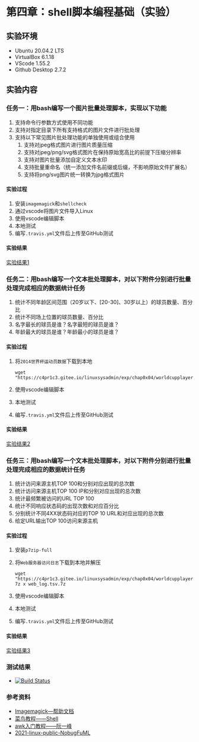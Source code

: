 # 第四章：shell脚本编程基础（实验）

## 实验环境

- Ubuntu 20.04.2 LTS
- VirtualBox 6.1.18
- VScode 1.55.2
- Github Desktop 2.7.2

## 实验内容

### 任务一：用bash编写一个图片批量处理脚本，实现以下功能

1. 支持命令行参数方式使用不同功能
2. 支持对指定目录下所有支持格式的图片文件进行批处理
3. 支持以下常见图片批处理功能的单独使用或组合使用
   1. 支持对jpeg格式图片进行图片质量压缩
   2. 支持对jpeg/png/svg格式图片在保持原始宽高比的前提下压缩分辨率
   3. 支持对图片批量添加自定义文本水印
   4. 支持批量重命名（统一添加文件名前缀或后缀，不影响原始文件扩展名）
   5. 支持将png/svg图片统一转换为jpg格式图片

#### 实验过程

1. 安装`imagemagick`和`shellcheck`
2. 通过vscode将图片文件导入Linux
3. 使用vscode编辑脚本
4. 本地测试
5. 编写`.travis.yml`文件后上传至GitHub测试

#### 实验结果

[实验结果1](/实验结果/实验结果1.md)

### 任务二：用bash编写一个文本批处理脚本，对以下附件分别进行批量处理完成相应的数据统计任务

1. 统计不同年龄区间范围（20岁以下、[20-30]、30岁以上）的球员数量、百分比
2. 统计不同场上位置的球员数量、百分比
3. 名字最长的球员是谁？名字最短的球员是谁？
4. 年龄最大的球员是谁？年龄最小的球员是谁？

#### 实验过程

1. 将`2014世界杯运动员数据`下载到本地

   ```shell
   wget "https://c4pr1c3.gitee.io/linuxsysadmin/exp/chap0x04/worldcupplayerinfo.tsv"
   ```

2. 使用vscode编辑脚本

3. 本地测试

4. 编写`.travis.yml`文件后上传至GitHub测试

#### 实验结果

[实验结果2](/实验结果/实验结果2.md)

### 任务三：用bash编写一个文本批处理脚本，对以下附件分别进行批量处理完成相应的数据统计任务

1. 统计访问来源主机TOP 100和分别对应出现的总次数
2. 统计访问来源主机TOP 100 IP和分别对应出现的总次数
3. 统计最频繁被访问的URL TOP 100
4. 统计不同响应状态码的出现次数和对应百分比
5. 分别统计不同4XX状态码对应的TOP 10 URL和对应出现的总次数
6. 给定URL输出TOP 100访问来源主机

#### 实验过程

1. 安装`p7zip-full`

2. 将`Web服务器访问日志`下载到本地并解压

   ```shell
   wget "https://c4pr1c3.gitee.io/linuxsysadmin/exp/chap0x04/worldcupplayerinfo.tsv"
   7z x web_log.tsv.7z
   ```

3. 使用vscode编辑脚本

4. 本地测试

5. 编写`.travis.yml`文件后上传至GitHub测试

#### 实验结果

[实验结果3](/实验结果/实验结果3.md)

### 测试结果

- [![Build Status](https://www.travis-ci.com/CUCCS/2021-linux-public-SagiSiuirs.svg?branch=master)](https://www.travis-ci.com/CUCCS/2021-linux-public-SagiSiuirs)

### 参考资料

- [Imagemagick—帮助文档](https://imagemagick.org/index.php)
- [菜鸟教程——Shell](https://www.runoob.com/linux/linux-shell.html)
- [awk入门教程——阮一峰](http://www.ruanyifeng.com/blog/2018/11/awk.html)
- [2021-linux-public-NobugFuML](https://github.com/CUCCS/2021-linux-public-NobugFuML/blob/chap0x04/%E5%AE%9E%E9%AA%8C%E6%8A%A5%E5%91%8A%E5%9B%9B.md)

